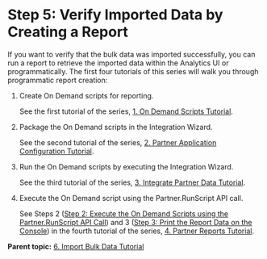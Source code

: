 # Step 5: Verify Imported Data by Creating a Report

 

If you want to verify that the bulk data was imported successfully, you can run a report to retrieve the imported data within the Analytics UI or programmatically. The first four tutorials of this series will walk you through programmatic report creation:

1.  Create On Demand scripts for reporting.

    See the first tutorial of the series, [1. On Demand Scripts Tutorial](c_scripting.md#).

2.  Package the On Demand scripts in the Integration Wizard.

    See the second tutorial of the series, [2. Partner Application Configuration Tutorial](c_Partner_Application_Configuration_for_Data_Connectors_Tutorial.md#).

3.  Run the On Demand scripts by executing the Integration Wizard.

    See the third tutorial of the series, [3. Integrate Partner Data Tutorial](c_Integrate_Data_Connectors_Partner_Data_into_Customer_Application.md#).

4.  Execute the On Demand script using the Partner.RunScript API call.

    See Steps 2 ([Step 2: Execute the On Demand Scripts using the Partner.RunScript API Call](c_Execute_the_On_Demand_scripts.md#)) and 3 ([Step 3: Print the Report Data on the Console](c_Print_the_Report_Data_on_the_Console.md#)) in the fourth tutorial of the series, [4. Partner Reports Tutorial](c_Create_Data_Connectors_Partner_Reports_using_the_Partner_API.md#).


**Parent topic:** [6. Import Bulk Data Tutorial](c_Import_bulk_Data_using_the_Partner_API.md)

